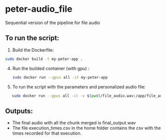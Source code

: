 # peter-audio_file
Sequential version of the pipeline for file audio 


## To run the script:
1. Build the Dockerfile:
```bash
sudo docker build -t my-peter-app .
```
4. Run the builded container (with gpu) :
   ```bash
   sudo docker run --gpus all -it my-peter-app
   ```
6. To run the script with the parameters and personalized audio file:  
```bash
   sudo docker run --gpus all -it -v $(pwd)/file_audio.wav:/app/file_audio.wav my-peter-app --audio_file /app/audio_en.wav --src en --trg fr --chunk_duration 5
```
 

## Outputs:
- The final audio with all the chunk merged is final_output.wav
- The file execution_times.csv in the home folder contains the csv with the times recorded for that execution.

